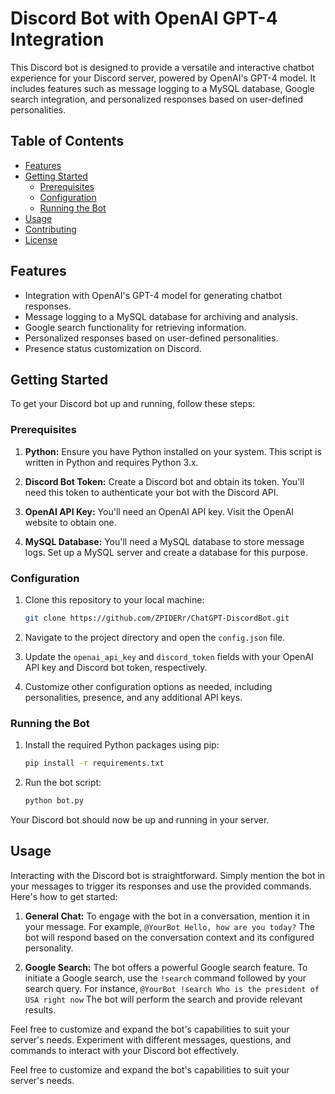 
# Discord Bot with OpenAI GPT-4 Integration

This Discord bot is designed to provide a versatile and interactive chatbot experience for your Discord server, powered by OpenAI's GPT-4 model. It includes features such as message logging to a MySQL database, Google search integration, and personalized responses based on user-defined personalities.

## Table of Contents

- [Features](#features)
- [Getting Started](#getting-started)
  - [Prerequisites](#prerequisites)
  - [Configuration](#configuration)
  - [Running the Bot](#running-the-bot)
- [Usage](#usage)
- [Contributing](#contributing)
- [License](#license)

## Features

- Integration with OpenAI's GPT-4 model for generating chatbot responses.
- Message logging to a MySQL database for archiving and analysis.
- Google search functionality for retrieving information.
- Personalized responses based on user-defined personalities.
- Presence status customization on Discord.

## Getting Started

To get your Discord bot up and running, follow these steps:

### Prerequisites

1. **Python:** Ensure you have Python installed on your system. This script is written in Python and requires Python 3.x.

2. **Discord Bot Token:** Create a Discord bot and obtain its token. You'll need this token to authenticate your bot with the Discord API.

3. **OpenAI API Key:** You'll need an OpenAI API key. Visit the OpenAI website to obtain one.

4. **MySQL Database:** You'll need a MySQL database to store message logs. Set up a MySQL server and create a database for this purpose.

### Configuration

1. Clone this repository to your local machine:

   ```bash
   git clone https://github.com/ZPIDERr/ChatGPT-DiscordBot.git
   ```

2. Navigate to the project directory and open the `config.json` file.

3. Update the `openai_api_key` and `discord_token` fields with your OpenAI API key and Discord bot token, respectively.

4. Customize other configuration options as needed, including personalities, presence, and any additional API keys.

### Running the Bot

1. Install the required Python packages using pip:

   ```bash
   pip install -r requirements.txt
   ```

2. Run the bot script:

   ```bash
   python bot.py
   ```

Your Discord bot should now be up and running in your server.

## Usage

Interacting with the Discord bot is straightforward. Simply mention the bot in your messages to trigger its responses and use the provided commands. Here's how to get started:

1. **General Chat:** To engage with the bot in a conversation, mention it in your message. For example, `@YourBot Hello, how are you today?` The bot will respond based on the conversation context and its configured personality.

2. **Google Search:** The bot offers a powerful Google search feature. To initiate a Google search, use the `!search` command followed by your search query. For instance, `@YourBot !search Who is the president of USA right now` The bot will perform the search and provide relevant results.

Feel free to customize and expand the bot's capabilities to suit your server's needs. Experiment with different messages, questions, and commands to interact with your Discord bot effectively.


Feel free to customize and expand the bot's capabilities to suit your server's needs.


